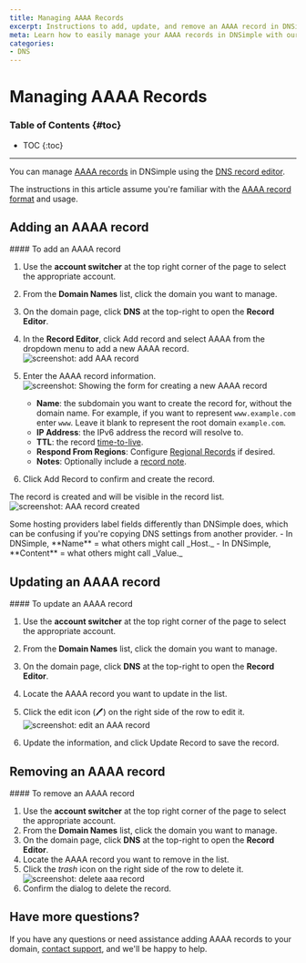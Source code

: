 ```yaml
---
title: Managing AAAA Records
excerpt: Instructions to add, update, and remove an AAAA record in DNSimple.
meta: Learn how to easily manage your AAAA records in DNSimple with our step-by-step guide. Add, update, or remove records to optimize your domain's performance.
categories:
- DNS
---
```


# Managing AAAA Records

### Table of Contents {#toc}

* TOC
{:toc}

---

You can manage [AAAA records](/articles/aaaa-record/) in DNSimple using the [DNS record editor](/articles/record-editor/).

The instructions in this article assume you're familiar with the [AAAA record format](/articles/aaaa-record/#record-format) and usage.

## Adding an AAAA record

<div class="section-steps" markdown="1">
#### To add an AAAA record

1. Use the **account switcher** at the top right corner of the page to select the appropriate account.
1. From the **Domain Names** list, click the domain you want to manage.
1. On the domain page, click **DNS** at the top-right to open the **Record Editor**.
1. In the **Record Editor**, click <label>Add record</label> and select <label>AAAA</label> from the dropdown menu to add a new AAAA record.
  ![screenshot: add AAA record](/files/aaa-record-add.png)
1. Enter the AAAA record information.
  ![screenshot: Showing the form for creating a new AAAA record](/files/record-aaaa-create-new.png)

      - **Name**: the subdomain you want to create the record for, without the domain name. For example, if you want to represent `www.example.com` enter `www`. Leave it blank to represent the root domain `example.com`.
      - **IP Address**: the IPv6 address the record will resolve to.
      - **TTL**: the record [time-to-live](/articles/what-is-ttl/).
      - **Respond From Regions**: Configure [Regional Records](/articles/regional-records/) if desired.
      - **Notes**: Optionally include a [record note](/articles/record-notes/).

1. Click <label>Add Record</label> to confirm and create the record.

The record is created and will be visible in the record list.
  ![screenshot: AAA record created](/files/aaa-record-created.png)
</div>

<note>
Some hosting providers label fields differently than DNSimple does, which can be confusing if you're copying DNS settings from another provider.
- In DNSimple, **Name** = what others might call _Host._
- In DNSimple, **Content** = what others might call _Value._
</note>

## Updating an AAAA record

<div class="section-steps" markdown="1">
#### To update an AAAA record

1. Use the **account switcher** at the top right corner of the page to select the appropriate account.
1. From the **Domain Names** list, click the domain you want to manage.
1. On the domain page, click **DNS** at the top-right to open the **Record Editor**.
1. Locate the AAAA record you want to update in the list.
1. Click the edit icon (🖊️) on the right side of the row to edit it.
  ![screenshot: edit an AAA record](/files/aaa-record-edit.png)

1. Update the information, and click <label>Update Record</label> to save the record.
</div>

## Removing an AAAA record

<div class="section-steps" markdown="1">
#### To remove an AAAA record

  1. Use the **account switcher** at the top right corner of the page to select the appropriate account.
1. From the **Domain Names** list, click the domain you want to manage.
1. On the domain page, click **DNS** at the top-right to open the **Record Editor**.
1. Locate the AAAA record you want to remove in the list.
1. Click the _trash_ icon on the right side of the row to delete it.
  ![screenshot: delete aaa record](/files/aaa-record-delete.png)
1. Confirm the dialog to delete the record.
</div>

## Have more questions?

If you have any questions or need assistance adding AAAA records to your domain, [contact support](https://dnsimple.com/feedback), and we'll be happy to help.
